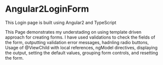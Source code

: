 # Angular2LoginForm
This Login page is built using Angular2 and TypeScript 

This Page demonstrates my understading on using template driven approach for creating forms.
I have used validations to check the fields of the form, outputting validation error messages, hadnling radio buttons,
Usage of @ViewChild with local references, ngModel directives, displaying the output, setting the default values, 
grouping form controls, and resetting the form.
